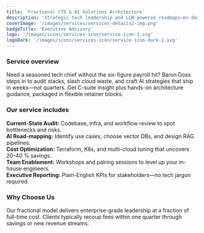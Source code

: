 ```yaml
---
title: 'Fractional CTO & AI Solutions Architecture'
description: 'Strategic tech leadership and LLM-powered roadmaps—on demand, without the full-time price tag.'
coverImage: '/images/services/services-details2-img.png'
badgeTitle: 'Executive Advisory'
logo: '/images/icons/services-icon/service-icon-1.svg'
logoDark: '/images/icons/services-icon/service-icon-dark-1.svg'
---
```


### Service overview

Need a seasoned tech chief without the six-figure payroll hit? Baron Doss steps in to audit stacks, slash cloud waste, and craft AI strategies that ship in weeks—not quarters. Get C-suite insight plus hands-on architecture guidance, packaged in flexible retainer blocks.

### Our service includes

**Current-State Audit:** Codebase, infra, and workflow review to spot bottlenecks and risks.  
**AI Road-mapping:** Identify use cases, choose vector DBs, and design RAG pipelines.  
**Cost Optimization:** Terraform, K8s, and multi-cloud tuning that uncovers 20–40 % savings.  
**Team Enablement:** Workshops and pairing sessions to level up your in-house engineers.  
**Executive Reporting:** Plain-English KPIs for stakeholders—no tech jargon required.

### Why Choose Us

Our fractional model delivers enterprise-grade leadership at a fraction of full-time cost. Clients typically recoup fees within one quarter through savings or new revenue streams.
